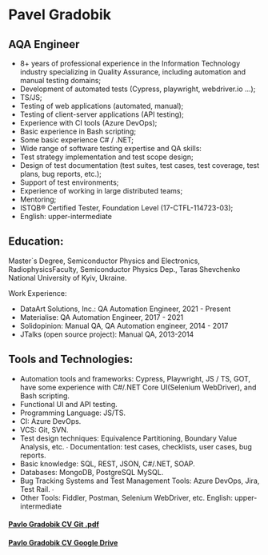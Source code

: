 # Pavel Gradobik

## AQA Engineer 
* 8+ years of professional experience in the Information Technology industry specializing in Quality Assurance, including automation and manual testing domains;
* Development of automated tests (Cypress, playwright, webdriver.io ...);
* TS/JS;
* Testing of web applications (automated, manual);
* Testing of client-server applications (API testing);
* Experience with CI tools (Azure DevOps);
* Basic experience in Bash scripting;
* Some basic experience C# / .NET;
* Wide range of software testing expertise and QA skills:
* Test strategy implementation and test scope design;
* Design of test documentation (test suites, test cases, test coverage, test plans, bug
reports, etc.);
* Support of test environments;
* Experience of working in large distributed teams;
* Mentoring;
* ISTQB® Certified Tester, Foundation Level (17-CTFL-114723-03);
* English: upper-intermediate

## Education:
Master`s Degree, Semiconductor Physics and Electronics, RadiophysicsFaculty, Semiconductor Physics Dep., Taras Shevchenko National University of Kyiv, Ukraine.

Work Experience:
* DataArt Solutions, Inc.: 
QA Automation Engineer, 2021 - Present
* Materialise: 
QA Automation Engineer, 2017 - 2021
* Solidopinion: 
Manual QA, QA Automation engineer, 2014 - 2017
* JTalks (open source project): Manual QA, 2013-2014


## Tools and Technologies:
* Automation tools and frameworks: Cypress, Playwright, JS / TS, GOT, have some experience with C#/.NET Core UI(Selenium WebDriver), and Bash scripting.
* Functional UI and API testing.
* Programming Language: JS/TS.
* CI: Azure DevOps.
* VCS: Git, SVN.
* Test design techniques: Equivalence Partitioning, Boundary Value Analysis, etc. ∙ Documentation: test cases, checklists, user cases, bug reports.
* Basic knowledge: SQL, REST, JSON, C#/.NET, SOAP.
* Databases: MongoDB, PostgreSQL MySQL.
* Bug Tracking Systems and Test Management Tools: Azure DevOps, Jira, Test Rail. ∙
* Other Tools: Fiddler, Postman, Selenium WebDriver, etc. English: upper-intermediate

#### [Pavlo Gradobik CV Git .pdf](https://pavelgradobik.Git.io/cv/Pavlo_Gradobik_AQA_CV.pdf)
#### [Pavlo Gradobik CV Google Drive](https://docs.google.com/document/d/12kJk0J9cY2safAP19LHI2IgMRth6hDEQ0FgJ4IO0Jc4/edit?usp=sharing)
